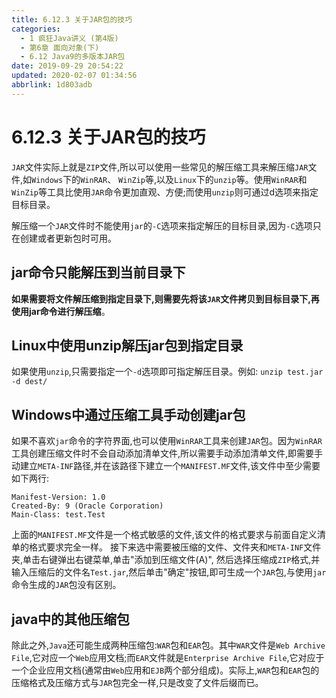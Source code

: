 ```yaml
---
title: 6.12.3 关于JAR包的技巧
categories: 
  - 1 疯狂Java讲义 (第4版)
  - 第6章 面向对象(下)
  - 6.12 Java9的多版本JAR包
date: 2019-09-29 20:54:22
updated: 2020-02-07 01:34:56
abbrlink: 1d803adb
---
```

# 6.12.3 关于JAR包的技巧 #
`JAR`文件实际上就是`ZIP`文件,所以可以使用一些常见的解压缩工具来解压缩`JAR`文件,如`Windows`下的`WinRAR`、 `WinZip`等,以及`Linux`下的`unzip`等。使用`WinRAR`和`WinZip`等工具比使用`JAR`命令更加直观、方便;而使用`unzip`则可通过d选项来指定目标目录。

解压缩一个`JAR`文件时不能使用`jar`的`-C`选项来指定解压的目标目录,因为`-C`选项只在创建或者更新包时可用。
## jar命令只能解压到当前目录下 ##
**如果需要将文件解压缩到指定目录下,则需要先将该`JAR`文件拷贝到目标目录下,再使用jar命令进行解压缩**。
## Linux中使用unzip解压jar包到指定目录 ##
如果使用`unzip`,只需要指定一个`-d`选项即可指定解压目录。例如:
`unzip test.jar -d dest/`
## Windows中通过压缩工具手动创建jar包 ##
如果不喜欢`jar`命令的字符界面,也可以使用`WinRAR`工具来创建`JAR`包。因为`WinRAR`工具创建压缩文件时不会自动添加清单文件,所以需要手动添加清单文件,即需要手动建立`META-INF`路径,并在该路径下建立一个`MANIFEST.MF`文件,该文件中至少需要如下两行:
```
Manifest-Version: 1.0
Created-By: 9 (Oracle Corporation)
Main-Class: test.Test

```
上面的`MANIFEST.MF`文件是一个格式敏感的文件,该文件的格式要求与前面自定义清单的格式要求完全一样。
接下来选中需要被压缩的文件、文件夹和`META-INF`文件夹,单击右键弹出右键菜单,单击"添加到压缩文件(A)",
然后选择压缩成`ZIP`格式,并输入压缩后的文件名`Test.jar`,然后单击"确定"按钮,即可生成一个`JAR`包,与使用`jar`命令生成的`JAR`包没有区别。
## java中的其他压缩包 ##
除此之外,`Java`还可能生成两种压缩包:`WAR`包和`EAR`包。其中`WAR`文件是`Web Archive File`,它对应一个`Web`应用文档;而`EAR`文件就是`Enterprise Archive File`,它对应于一个企业应用文档(通常由`Web`应用和`EJB`两个部分组成)。实际上,`WAR`包和`EAR`包的压缩格式及压缩方式与`JAR`包完全一样,只是改变了文件后缀而已。


